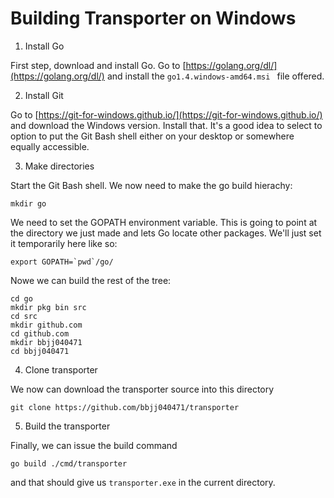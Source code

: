 # Building Transporter on Windows

1) Install Go

First step, download and install Go. Go to [https://golang.org/dl/](https://golang.org/dl/) and install the `go1.4.windows-amd64.msi ` file offered.

2) Install Git

Go to [https://git-for-windows.github.io/](https://git-for-windows.github.io/) and download the Windows version. Install that. It's a good idea to select to option to put the Git Bash shell either on your desktop or somewhere equally accessible.

3) Make directories

Start the Git Bash shell. We now need to make the go build hierachy:

```
mkdir go
```

We need to set the GOPATH environment variable. This is going to point at the directory we just made and lets Go locate other packages. We'll just set it temporarily here like so:

```
export GOPATH=`pwd`/go/
```

Nowe we can build the rest of the tree:

```
cd go
mkdir pkg bin src
cd src
mkdir github.com
cd github.com
mkdir bbjj040471
cd bbjj040471
```

4) Clone transporter

We now can download the transporter source into this directory

```
git clone https://github.com/bbjj040471/transporter
```

5) Build the transporter

Finally, we can issue the build command

```
go build ./cmd/transporter
```

and that should give us ```transporter.exe``` in the current directory.

